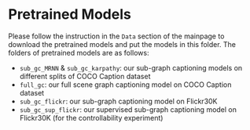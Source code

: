 # Pretrained Models

Please follow the instruction in the `Data` section of the mainpage to download the pretrained models and put the models in this folder. The folders of pretrained models are as follows:

* `sub_gc_MRNN` & `sub_gc_karpathy`: our sub-graph captioning models on different splits of COCO Caption dataset
* `full_gc`: our full scene graph captioning model on COCO Caption dataset
* `sub_gc_flickr`: our sub-graph captioning model on Flickr30K
* `sub_gc_sup_flickr`: our supervised sub-graph captioning model on Flickr30K (for the controllability experiment)
